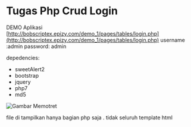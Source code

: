 # Tugas Php Crud Login 

DEMO Aplikasi 
[http://bobscriptex.epizy.com/demo_1/pages/tables/login.php](http://bobscriptex.epizy.com/demo_1/pages/tables/login.php) 
username :admin
password: admin


depedencies:

 - sweetAlert2
 - bootstrap
 - jquery
 - php7
 - md5

![Gambar Memotret](https://img.techpowerup.org/200627/coding2.jpg)

file di tampilkan hanya bagian php saja . tidak seluruh template html
